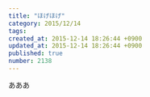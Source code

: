 ```yaml
---
title: "ほげほげ"
category: 2015/12/14
tags: 
created_at: 2015-12-14 18:26:44 +0900
updated_at: 2015-12-14 18:26:44 +0900
published: true
number: 2138
---
```


あああ
